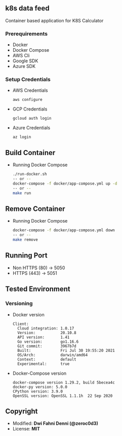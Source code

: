 ## k8s data feed

Container based application for K8S Calculator

### Prerequirements

- Docker
- Docker Compose
- AWS Cli
- Google SDK
- Azure SDK

### Setup Credentials

- AWS Credentials
  ```
  aws configure
  ```
- GCP Credentials

  ```
  gcloud auth login
  ```

- Azure Credentials

  ```
  az login
  ```

## Build Container

- Running Docker Compose
  ```bash
  ./run-docker.sh
  -- or --
  docker-compose -f docker/app-compose.yml up -d
  -- or --
  make run
  ```

## Remove Container

- Running Docker Compose
  ```bash
  docker-compose -f docker/app-compose.yml down
  -- or --
  make remove
  ```

## Running Port

- Non HTTPS (80) -> 5050
- HTTPS (443) -> 5051

## Tested Environment

### Versioning

- Docker version
  ```
  Client:
    Cloud integration: 1.0.17
    Version:           20.10.8
    API version:       1.41
    Go version:        go1.16.6
    Git commit:        3967b7d
    Built:             Fri Jul 30 19:55:20 2021
    OS/Arch:           darwin/amd64
    Context:           default
    Experimental:      true
  ```
- Docker-Compose version
  ```
  docker-compose version 1.29.2, build 5becea4c
  docker-py version: 5.0.0
  CPython version: 3.9.0
  OpenSSL version: OpenSSL 1.1.1h  22 Sep 2020
  ```

## Copyright

- Modified: **Dwi Fahni Denni (@zeroc0d3)**
- License: **MIT**

